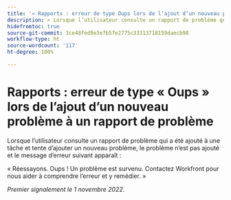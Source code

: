 ```yaml
---
title: '« Rapports : erreur de type Oups lors de l’ajout d’un nouveau problème à un rapport de problème »'
description: « Lorsque l’utilisateur consulte un rapport de problème qui a été ajouté à une tâche et tente d’ajouter un nouveau problème, le problème n’est pas ajouté et un message d’erreur apparaît. »
hidefromtoc: true
source-git-commit: 3ce48fed9e3e7b57e2775c33313718159daecb98
workflow-type: ht
source-wordcount: '117'
ht-degree: 100%

---
```



# Rapports : erreur de type « Oups » lors de l’ajout d’un nouveau problème à un rapport de problème

Lorsque l’utilisateur consulte un rapport de problème qui a été ajouté à une tâche et tente d’ajouter un nouveau problème, le problème n’est pas ajouté et le message d’erreur suivant apparaît :

« Réessayons. Oups ! Un problème est survenu. Contactez Workfront pour nous aider à comprendre l’erreur et y remédier. »

_Premier signalement le 1 novembre 2022._

